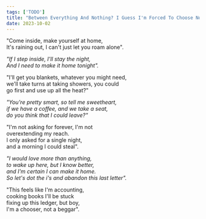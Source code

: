 ```yaml
---
tags: ['TODO']
title: "Between Everything And Nothing? I Guess I'm Forced To Choose Nothing"
date: 2023-10-02
---
```


"Come inside, make yourself at home,  
It's raining out, I can't just let you roam alone".

*"If I step inside, I'll stay the night,*  
*And I need to make it home tonight".*

"I'll get you blankets, whatever you might need,  
we'll take turns at taking showers, you could  
go first and use up all the heat?"

*"You're pretty smart, so tell me sweetheart,*  
*if we have a coffee, and we take a seat,*  
*do you think that I could leave?"*

"I'm not asking for forever, I'm not  
overextending my reach.  
I only asked for a single night,  
and a morning I could steal".

*"I would love more than anything,*  
*to wake up here, but I know better,*  
*and I'm certain I can make it home.*  
*So let's dot the i's and abandon this last letter".*

"This feels like I'm accounting,  
cooking books I'll be stuck  
fixing up this ledger, but boy,  
I'm a chooser, not a beggar".  

